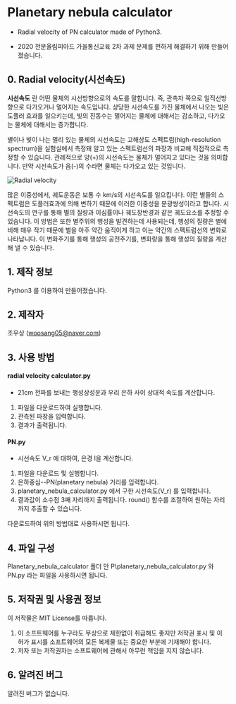 # Planetary nebula calculator

- Radial velocity of PN calculator made of Python3.

- 2020 천문올림피아드 가을통신교육 2차 과제 문제를 편하게 해결하기 위해 만들어졌습니다. 

## 0. Radial velocity(시선속도)
**시선속도** 란 어떤 물체의 시선방향으로의 속도를 말합니다. 즉, 관측자 쪽으로 일직선방향으로 다가오거나 멀어지는 속도입니다. 상당한 시선속도를 가진 물체에서 나오는 빛은 도플러 효과를 일으키는데, 빛의 진동수는 멀어지는 물체에 대해서는 감소하고, 다가오는 물체에 대해서는 증가합니다.

별이나 빛이 나는 멀리 있는 물체의 시선속도는 고해상도 스펙트럼(high-resolution spectrum)을 실험실에서 측정돼 알고 있는 스펙트럼선의 파장과 비교해 직접적으로 측정할 수 있습니다. 관례적으로 양(+)의 시선속도는 물체가 멀어지고 있다는 것을 의미합니다. 만약 시선속도가 음(-)의 수라면 물체는 다가오고 있는 것입니다.

![Radial velocity](https://www.researchgate.net/profile/Rolando_Cardenas/publication/337949705/figure/fig1/AS:836779494088705@1576515186052/Use-of-the-Doppler-effect-to-estimate-the-radial-velocity-of-a-star-as-seen-from-Earth.ppm)


많은 이중성에서, 궤도운동은 보통 수 km/s의 시선속도를 일으킵니다. 이런 별들의 스펙트럼은 도플러효과에 의해 변하기 때문에 이러한 이중성을 분광쌍성이라고 합니다. 시선속도의 연구를 통해 별의 질량과 이심률이나 궤도장반경과 같은 궤도요소를 추정할 수 있습니다. 이 방법은 또한 별주위의 행성을 발견하는데 사용되는데, 행성의 질량은 별에 비해 매우 작기 때문에 별을 아주 약간 움직이게 하고 이는 약간의 스펙트럼선의 변화로 나타납니다. 이 변화주기를 통해 행성의 공전주기를, 변화량을 통해 행성의 질량을 계산해 낼 수 있습니다. 

## 1. 제작 정보
Python3 를 이용하여 만들어졌습니다. 

## 2. 제작자
조우상 (woosang05@naver.com)

## 3. 사용 방법
#### radial velocity calculator.py
- 21cm 전파를 보내는 행성상성운과 우리 은하 사이 상대적 속도를 계산합니다.

1. 파일을 다운로드하여 실행합니다.
2. 관측된 파장을 입력합니다.
3. 결과가 출력됩니다. 

#### PN.py 
- 시선속도 V_r 에 대하여, 은경 l을 계산합니다.

1. 파일을 다운로드 및 실행합니다.
2. 은하중심--PN(planetary nebula) 거리를 입력합니다.
3. planetary_nebula_calculator.py 에서 구한 시선속도(V_r) 를 입력합니다.
4. 결과값이 소수점 3째 자리까지 출력됩니다. round() 함수를 조절하여 원하는 자리까지 추출할 수 있습니다.

다운로드하여 위의 방법대로 사용하시면 됩니다. 


## 4. 파일 구성
Planetary_nebula_calculator 폴더 안 P\planetary_nebula_calculator.py 와 PN.py 라는 파일을 사용하시면 됩니다. 

## 5. 저작권 및 사용권 정보
이 저작물은 MIT License를 따릅니다.     
1. 이 소프트웨어를 누구라도 무상으로 제한없이 취급해도 좋지만 저작권 표시 및 이 허가 표시를 소프트웨어의 모든 복제물 또는 중요한 부분에 기재해야 합니다. 
2. 저자 또는 저작권자는 소프트웨어에 관해서 아무런 책임을 지지 않습니다.

## 6. 알려진 버그
알려진 버그가 없습니다.
